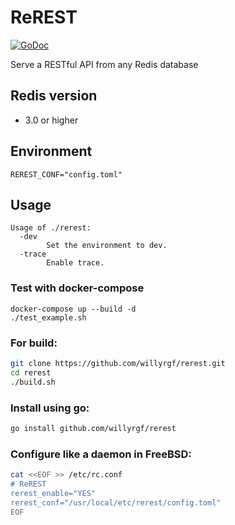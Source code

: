 # ReREST
[![GoDoc](https://godoc.org/github.com/willyrgf/rerest?status.png)](https://godoc.org/github.com/willyrgf/rerest)

Serve a RESTful API from any Redis database

## Redis version

- 3.0 or higher

## Environment
```
REREST_CONF="config.toml"
```

## Usage
```
Usage of ./rerest:
  -dev
        Set the environment to dev.
  -trace
        Enable trace.
```

### Test with docker-compose
```
docker-compose up --build -d
./test_example.sh
```

### For build:
```sh
git clone https://github.com/willyrgf/rerest.git
cd rerest
./build.sh
```

### Install using go:
```sh
go install github.com/willyrgf/rerest
```

### Configure like a daemon in FreeBSD:
```sh
cat <<EOF >> /etc/rc.conf
# ReREST
rerest_enable="YES"
rerest_conf="/usr/local/etc/rerest/config.toml"
EOF
```
